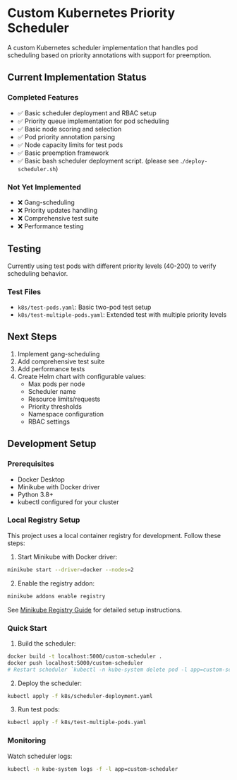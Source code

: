 # Custom Kubernetes Priority Scheduler

A custom Kubernetes scheduler implementation that handles pod scheduling based on priority annotations with support for preemption.

## Current Implementation Status

### Completed Features
- ✅ Basic scheduler deployment and RBAC setup
- ✅ Priority queue implementation for pod scheduling
- ✅ Basic node scoring and selection
- ✅ Pod priority annotation parsing
- ✅ Node capacity limits for test pods
- ✅ Basic preemption framework
- ✅ Basic bash scheduler deployment script. (please see .`/deploy-scheduler.sh`)


### Not Yet Implemented
- ❌ Gang-scheduling
- ❌ Priority updates handling
- ❌ Comprehensive test suite
- ❌ Performance testing

## Testing
Currently using test pods with different priority levels (40-200) to verify scheduling behavior.

### Test Files
- `k8s/test-pods.yaml`: Basic two-pod test setup
- `k8s/test-multiple-pods.yaml`: Extended test with multiple priority levels

## Next Steps
1. Implement gang-scheduling
2. Add comprehensive test suite
3. Add performance tests
4. Create Helm chart with configurable values:
   - Max pods per node
   - Scheduler name
   - Resource limits/requests
   - Priority thresholds
   - Namespace configuration
   - RBAC settings

## Development Setup

### Prerequisites
- Docker Desktop
- Minikube with Docker driver
- Python 3.8+
- kubectl configured for your cluster

### Local Registry Setup
This project uses a local container registry for development. Follow these steps:

1. Start Minikube with Docker driver:
```bash
minikube start --driver=docker --nodes=2
```

2. Enable the registry addon:
```bash
minikube addons enable registry
```

See [Minikube Registry Guide](https://minikube.sigs.k8s.io/docs/handbook/registry/) for detailed setup instructions.

### Quick Start
1. Build the scheduler:
```bash
docker build -t localhost:5000/custom-scheduler .
docker push localhost:5000/custom-scheduler
# Restart scheduler `kubectl -n kube-system delete pod -l app=custom-scheduler --force --grace-period=0`
```

2. Deploy the scheduler:
```bash
kubectl apply -f k8s/scheduler-deployment.yaml
```

3. Run test pods:
```bash
kubectl apply -f k8s/test-multiple-pods.yaml
```

### Monitoring
Watch scheduler logs:
```bash
kubectl -n kube-system logs -f -l app=custom-scheduler
```
